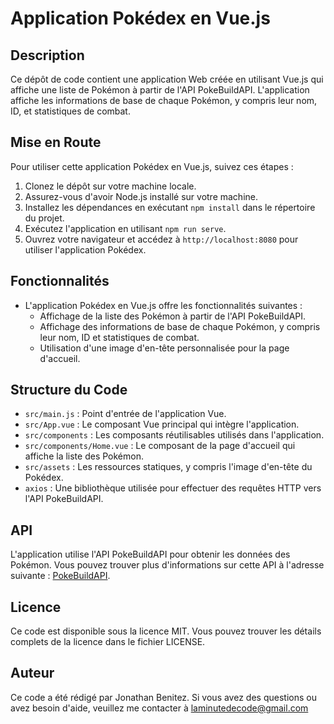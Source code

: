 # Application Pokédex en Vue.js

## Description
Ce dépôt de code contient une application Web créée en utilisant Vue.js qui affiche une liste de Pokémon à partir de l'API PokeBuildAPI. L'application affiche les informations de base de chaque Pokémon, y compris leur nom, ID, et statistiques de combat.

## Mise en Route
Pour utiliser cette application Pokédex en Vue.js, suivez ces étapes :

1. Clonez le dépôt sur votre machine locale.
2. Assurez-vous d'avoir Node.js installé sur votre machine.
3. Installez les dépendances en exécutant `npm install` dans le répertoire du projet.
4. Exécutez l'application en utilisant `npm run serve`.
5. Ouvrez votre navigateur et accédez à `http://localhost:8080` pour utiliser l'application Pokédex.

## Fonctionnalités
- L'application Pokédex en Vue.js offre les fonctionnalités suivantes :
  - Affichage de la liste des Pokémon à partir de l'API PokeBuildAPI.
  - Affichage des informations de base de chaque Pokémon, y compris leur nom, ID et statistiques de combat.
  - Utilisation d'une image d'en-tête personnalisée pour la page d'accueil.

## Structure du Code
- `src/main.js` : Point d'entrée de l'application Vue.
- `src/App.vue` : Le composant Vue principal qui intègre l'application.
- `src/components` : Les composants réutilisables utilisés dans l'application.
- `src/components/Home.vue` : Le composant de la page d'accueil qui affiche la liste des Pokémon.
- `src/assets` : Les ressources statiques, y compris l'image d'en-tête du Pokédex.
- `axios` : Une bibliothèque utilisée pour effectuer des requêtes HTTP vers l'API PokeBuildAPI.

## API
L'application utilise l'API PokeBuildAPI pour obtenir les données des Pokémon. Vous pouvez trouver plus d'informations sur cette API à l'adresse suivante : [PokeBuildAPI](https://pokebuildapi.fr/api/v1).

## Licence
Ce code est disponible sous la licence MIT. Vous pouvez trouver les détails complets de la licence dans le fichier LICENSE.

## Auteur
Ce code a été rédigé par Jonathan Benitez. Si vous avez des questions ou avez besoin d'aide, veuillez me contacter à laminutedecode@gmail.com
